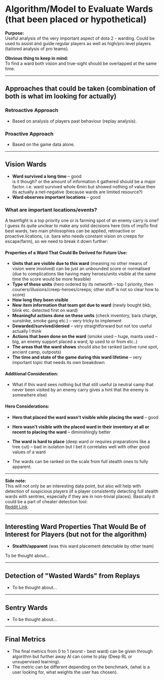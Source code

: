 # Algorithm/Model to Evaluate Wards (that been placed or hypothetical)

**Purpose:**  
Useful analysis of the very important aspect of dota 2 - warding. Could be used to assist and guide regular players as well as high/pro level players (tailored analysis of pro teams).

**Obvious thing to keep in mind:**  
To find a ward both vision and true-sight should be overlapped at the same time.

---

## Approaches that could be taken (combination of both is what im looking for actually)

### Retroactive Approach
- Based on analysis of players past behaviour (replay analysis).

### Proactive Approach
- Based on the game data alone.

---

## Vision Wards

- **Ward survived a long time** – good  
  is it though? or the amount of information it gathered should be a major factor. i.e. ward survived whole 6min but showed nothing of value then its actually a net-negative (because wards are limited resource?)
- **Ward observes important locations** – good

### What are important locations/events?
A teamfight is a top priority one or is farming spot of an enemy carry is one? I guess its quite unclear to make any solid decisions here (lots of impTo find best wards, two main philosophies can be applied, retroactive or proactive.lications, i.e. bara who needs constant vision on creeps for escape/farm), so we need to break it down further:

#### Properties of a Ward That Could Be Derived for Future Use:
- **Units that are visible due to this ward** (meaning no other means of vision were involved) can be just an unbounded score or normalised (due to complications like having many heroes/units visible at the same time the score would be more feasible)
- **Type of these units** (hero ordered by its networth – top 1 priority, then couriers/illusions/creep-heroes/creeps; other stuff is not so clear how to score)
- **How long they been visible**
- **New item information that team got due to ward** (newly bought bkb, blink etc. detected first on ward)
- **Meaningful actions done on these units** (check inventory, bara charge, sunstrike, smoke gang etc.) – very tricky to implement
- **Dewarded/survived/denied** – very straightforward but not too useful actually I think
- **Actions that been done on the ward** (smoke used – huge, manta used – big, an enemy support placed a ward, tp used to or from etc..)
- **The areas that the ward shows** should also be ranked (active rune spot, ancient camp, outposts)
- **The time and state of the game during this ward lifetime** – very important topic that needs its own breakdown

#### Additional Consideration:
- What if this ward sees nothing but that still useful (a neutral camp that never been visited by an enemy carry gives a hint that the enemy is somewhere else)

#### Hero Considerations:
- **Hero that placed the ward wasn't visible while placing the ward** – good
- **Hero wasn't visible with the placed ward in their inventory at all or recent to placing the ward** – diminishingly better
- **The ward is hard to place** (deep ward or requires preparations like a tree cut) – bad in isolation but I bet it correlates well with other good values of a ward

- The wards can be ranked on the scale from full stealth ones to fully apparent.

---

**Side note:**  
This will not only be an interesting data point, but also will help with detection of suspicious players (if a player consistently detecting full stealth wards with sentries, especially if they are in non-trivial places). Basically it could be a part of cheater detection tool:  
[Reddit Link](https://www.reddit.com/r/DotA2/comments/88k9j9/how_we_made_cheat_detector_gosuai_against_cheaters/#:~:text=anti%2Dcheat%20works-,To%20detect%20cheating%20we%20extracted%20mouse%20movements%20and%20all%20the,player's%20real%20action%20was%20registered).

---

## Interesting Ward Properties That Would Be of Interest for Players (but not for the algorithm)

- **Stealth/apparent** (was this ward placement detectable by other team)

To be thought about...

---

## Detection of "Wasted Wards" from Replays

- To be thought about...
---

## Sentry Wards

- To be thought about...

---

## Final Metrics

- The final metrics from 0 to 1 (worst - best ward) can be given through algorithm but further away AI can come to play (Deep RL or unsupervised learning).
- The metric can be different depending on the benchmark, (what is a user looking for, what weights the user has chosen).

